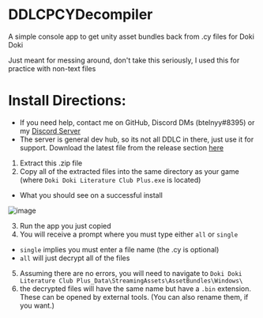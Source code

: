 # DDLCPCYDecompiler
 A simple console app to get unity asset bundles back from .cy files for Doki Doki
 
 Just meant for messing around, don't take this seriously, I used this for practice with non-text files

# Install Directions:
* If you need help, contact me on GitHub, Discord DMs (btelnyy#8395) or my [Discord Server](https://discord.gg/P22tFkjTm3)
* The server is general dev hub, so its not all DDLC in there, just use it for support.
Download the latest file from the release section [here](https://github.com/BTELNYY/DDLCPCYDecompiler/releases/latest)
1. Extract this .zip file
2. Copy all of the extracted files into the same directory as your game (where `Doki Doki Literature Club Plus.exe` is located)
* What you should see on a successful install

![image](https://user-images.githubusercontent.com/74313030/165878088-03853d0c-e1e2-4f50-ba93-e98676a13ef2.png)

3. Run the app you just copied
4. You will receive a prompt where you must type either `all` or `single`
* `single` implies you must enter a file name (the .cy is optional)
* `all` will just decrypt all of the files
5. Assuming there are no errors, you will need to navigate to `Doki Doki Literature Club Plus_Data\StreamingAssets\AssetBundles\Windows\`
6. the decrypted files will have the same name but have a `.bin` extension. These can be opened by external tools. (You can also rename them, if you want.)
 

